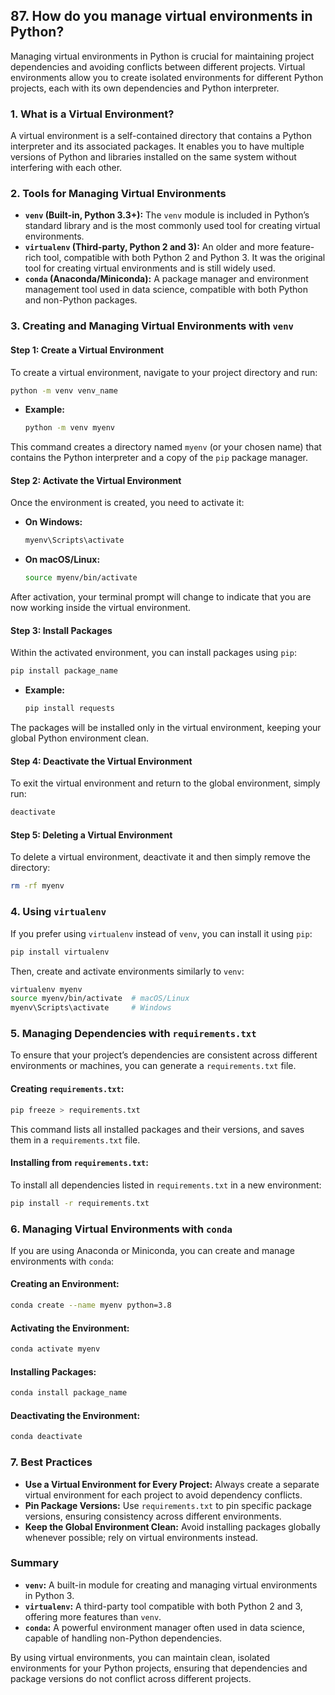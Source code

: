 ## 87. How do you manage virtual environments in Python?


Managing virtual environments in Python is crucial for maintaining project dependencies and avoiding conflicts between different projects. Virtual environments allow you to create isolated environments for different Python projects, each with its own dependencies and Python interpreter.

### 1. **What is a Virtual Environment?**

A virtual environment is a self-contained directory that contains a Python interpreter and its associated packages. It enables you to have multiple versions of Python and libraries installed on the same system without interfering with each other.

### 2. **Tools for Managing Virtual Environments**

- **`venv` (Built-in, Python 3.3+):** The `venv` module is included in Python’s standard library and is the most commonly used tool for creating virtual environments.
- **`virtualenv` (Third-party, Python 2 and 3):** An older and more feature-rich tool, compatible with both Python 2 and Python 3. It was the original tool for creating virtual environments and is still widely used.
- **`conda` (Anaconda/Miniconda):** A package manager and environment management tool used in data science, compatible with both Python and non-Python packages.

### 3. **Creating and Managing Virtual Environments with `venv`**

#### **Step 1: Create a Virtual Environment**

To create a virtual environment, navigate to your project directory and run:

```bash
python -m venv venv_name
```

- **Example:**
  ```bash
  python -m venv myenv
  ```

This command creates a directory named `myenv` (or your chosen name) that contains the Python interpreter and a copy of the `pip` package manager.

#### **Step 2: Activate the Virtual Environment**

Once the environment is created, you need to activate it:

- **On Windows:**
  ```bash
  myenv\Scripts\activate
  ```
  
- **On macOS/Linux:**
  ```bash
  source myenv/bin/activate
  ```

After activation, your terminal prompt will change to indicate that you are now working inside the virtual environment.

#### **Step 3: Install Packages**

Within the activated environment, you can install packages using `pip`:

```bash
pip install package_name
```

- **Example:**
  ```bash
  pip install requests
  ```

The packages will be installed only in the virtual environment, keeping your global Python environment clean.

#### **Step 4: Deactivate the Virtual Environment**

To exit the virtual environment and return to the global environment, simply run:

```bash
deactivate
```

#### **Step 5: Deleting a Virtual Environment**

To delete a virtual environment, deactivate it and then simply remove the directory:

```bash
rm -rf myenv
```

### 4. **Using `virtualenv`**

If you prefer using `virtualenv` instead of `venv`, you can install it using `pip`:

```bash
pip install virtualenv
```

Then, create and activate environments similarly to `venv`:

```bash
virtualenv myenv
source myenv/bin/activate  # macOS/Linux
myenv\Scripts\activate     # Windows
```

### 5. **Managing Dependencies with `requirements.txt`**

To ensure that your project’s dependencies are consistent across different environments or machines, you can generate a `requirements.txt` file.

#### **Creating `requirements.txt`:**

```bash
pip freeze > requirements.txt
```

This command lists all installed packages and their versions, and saves them in a `requirements.txt` file.

#### **Installing from `requirements.txt`:**

To install all dependencies listed in `requirements.txt` in a new environment:

```bash
pip install -r requirements.txt
```

### 6. **Managing Virtual Environments with `conda`**

If you are using Anaconda or Miniconda, you can create and manage environments with `conda`:

#### **Creating an Environment:**

```bash
conda create --name myenv python=3.8
```

#### **Activating the Environment:**

```bash
conda activate myenv
```

#### **Installing Packages:**

```bash
conda install package_name
```

#### **Deactivating the Environment:**

```bash
conda deactivate
```

### 7. **Best Practices**

- **Use a Virtual Environment for Every Project:** Always create a separate virtual environment for each project to avoid dependency conflicts.
- **Pin Package Versions:** Use `requirements.txt` to pin specific package versions, ensuring consistency across different environments.
- **Keep the Global Environment Clean:** Avoid installing packages globally whenever possible; rely on virtual environments instead.

### Summary

- **`venv`:** A built-in module for creating and managing virtual environments in Python 3.
- **`virtualenv`:** A third-party tool compatible with both Python 2 and 3, offering more features than `venv`.
- **`conda`:** A powerful environment manager often used in data science, capable of handling non-Python dependencies.

By using virtual environments, you can maintain clean, isolated environments for your Python projects, ensuring that dependencies and package versions do not conflict across different projects.